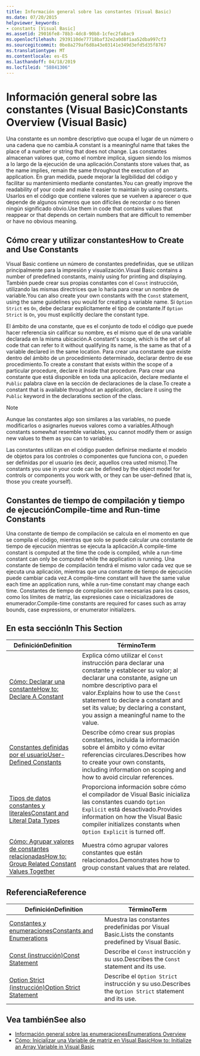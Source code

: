 ```yaml
---
title: Información general sobre las constantes (Visual Basic)
ms.date: 07/20/2015
helpviewer_keywords:
- constants [Visual Basic]
ms.assetid: 29016fe8-78b3-4dc8-90b8-1cfec2fa8ac9
ms.openlocfilehash: 2939110de77718baf32e2a0d8f1aa52dba997cf3
ms.sourcegitcommit: 0be8a279af6d8a43e03141e349d3efd5d35f8767
ms.translationtype: MT
ms.contentlocale: es-ES
ms.lasthandoff: 04/18/2019
ms.locfileid: "58841306"
---
```

# <a name="constants-overview-visual-basic"></a><span data-ttu-id="2a42a-102">Información general sobre las constantes (Visual Basic)</span><span class="sxs-lookup"><span data-stu-id="2a42a-102">Constants Overview (Visual Basic)</span></span>
<span data-ttu-id="2a42a-103">Una constante es un nombre descriptivo que ocupa el lugar de un número o una cadena que no cambia.</span><span class="sxs-lookup"><span data-stu-id="2a42a-103">A constant is a meaningful name that takes the place of a number or string that does not change.</span></span> <span data-ttu-id="2a42a-104">Las constantes almacenan valores que, como el nombre implica, siguen siendo los mismos a lo largo de la ejecución de una aplicación.</span><span class="sxs-lookup"><span data-stu-id="2a42a-104">Constants store values that, as the name implies, remain the same throughout the execution of an application.</span></span> <span data-ttu-id="2a42a-105">En gran medida, puede mejorar la legibilidad del código y facilitar su mantenimiento mediante constantes.</span><span class="sxs-lookup"><span data-stu-id="2a42a-105">You can greatly improve the readability of your code and make it easier to maintain by using constants.</span></span> <span data-ttu-id="2a42a-106">Usarlos en el código que contiene valores que se vuelven a aparecer o que depende de algunos números que son difíciles de recordar o no tienen ningún significado obvio.</span><span class="sxs-lookup"><span data-stu-id="2a42a-106">Use them in code that contains values that reappear or that depends on certain numbers that are difficult to remember or have no obvious meaning.</span></span>  
  
## <a name="how-to-create-and-use-constants"></a><span data-ttu-id="2a42a-107">Cómo crear y utilizar constantes</span><span class="sxs-lookup"><span data-stu-id="2a42a-107">How to Create and Use Constants</span></span>  
 <span data-ttu-id="2a42a-108">Visual Basic contiene un número de constantes predefinidas, que se utilizan principalmente para la impresión y visualización.</span><span class="sxs-lookup"><span data-stu-id="2a42a-108">Visual Basic contains a number of predefined constants, mainly using for printing and displaying.</span></span> <span data-ttu-id="2a42a-109">También puede crear sus propias constantes con el `Const` instrucción, utilizando las mismas directrices que lo haría para crear un nombre de variable.</span><span class="sxs-lookup"><span data-stu-id="2a42a-109">You can also create your own constants with the `Const` statement, using the same guidelines you would for creating a variable name.</span></span> <span data-ttu-id="2a42a-110">Si `Option Strict` es `On`, debe declarar explícitamente el tipo de constante.</span><span class="sxs-lookup"><span data-stu-id="2a42a-110">If `Option Strict` is `On`, you must explicitly declare the constant type.</span></span>  
  
 <span data-ttu-id="2a42a-111">El ámbito de una constante, que es el conjunto de todo el código que puede hacer referencia sin calificar su nombre, es el mismo que el de una variable declarada en la misma ubicación.</span><span class="sxs-lookup"><span data-stu-id="2a42a-111">A constant's scope, which is the set of all code that can refer to it without qualifying its name, is the same as that of a variable declared in the same location.</span></span> <span data-ttu-id="2a42a-112">Para crear una constante que existe dentro del ámbito de un procedimiento determinado, declarar dentro de ese procedimiento.</span><span class="sxs-lookup"><span data-stu-id="2a42a-112">To create a constant that exists within the scope of a particular procedure, declare it inside that procedure.</span></span> <span data-ttu-id="2a42a-113">Para crear una constante que está disponible en toda una aplicación, declare mediante el `Public` palabra clave en la sección de declaraciones de la clase.</span><span class="sxs-lookup"><span data-stu-id="2a42a-113">To create a constant that is available throughout an application, declare it using the `Public` keyword in the declarations section of the class.</span></span>  
  
> [!NOTE]
>  <span data-ttu-id="2a42a-114">Aunque las constantes algo son similares a las variables, no puede modificarlos o asignarles nuevos valores como a variables.</span><span class="sxs-lookup"><span data-stu-id="2a42a-114">Although constants somewhat resemble variables, you cannot modify them or assign new values to them as you can to variables.</span></span>  
  
 <span data-ttu-id="2a42a-115">Las constantes utilizan en el código pueden definirse mediante el modelo de objetos para los controles o componentes que funciona con, o pueden ser definidas por el usuario (es decir, aquellos crea usted mismo).</span><span class="sxs-lookup"><span data-stu-id="2a42a-115">The constants you use in your code can be defined by the object model for controls or components you work with, or they can be user-defined (that is, those you create yourself).</span></span>  
  
## <a name="compile-time-and-run-time-constants"></a><span data-ttu-id="2a42a-116">Constantes de tiempo de compilación y tiempo de ejecución</span><span class="sxs-lookup"><span data-stu-id="2a42a-116">Compile-time and Run-time Constants</span></span>  
 <span data-ttu-id="2a42a-117">Una constante de tiempo de compilación se calcula en el momento en que se compila el código, mientras que solo se puede calcular una constante de tiempo de ejecución mientras se ejecuta la aplicación.</span><span class="sxs-lookup"><span data-stu-id="2a42a-117">A compile-time constant is computed at the time the code is compiled, while a run-time constant can only be computed while the application is running.</span></span> <span data-ttu-id="2a42a-118">Una constante de tiempo de compilación tendrá el mismo valor cada vez que se ejecuta una aplicación, mientras que una constante de tiempo de ejecución puede cambiar cada vez.</span><span class="sxs-lookup"><span data-stu-id="2a42a-118">A compile-time constant will have the same value each time an application runs, while a run-time constant may change each time.</span></span> <span data-ttu-id="2a42a-119">Constantes de tiempo de compilación son necesarias para los casos, como los límites de matriz, las expresiones case o inicializadores de enumerador.</span><span class="sxs-lookup"><span data-stu-id="2a42a-119">Compile-time constants are required for cases such as array bounds, case expressions, or enumerator initializers.</span></span>  
  
## <a name="in-this-section"></a><span data-ttu-id="2a42a-120">En esta sección</span><span class="sxs-lookup"><span data-stu-id="2a42a-120">In This Section</span></span>  
  
|<span data-ttu-id="2a42a-121">Definición</span><span class="sxs-lookup"><span data-stu-id="2a42a-121">Definition</span></span>|<span data-ttu-id="2a42a-122">Término</span><span class="sxs-lookup"><span data-stu-id="2a42a-122">Term</span></span>|  
|---|---|  
|[<span data-ttu-id="2a42a-123">Cómo: Declarar una constante</span><span class="sxs-lookup"><span data-stu-id="2a42a-123">How to: Declare A Constant</span></span>](../../../../visual-basic/programming-guide/language-features/constants-enums/how-to-declare-a-constant.md)|<span data-ttu-id="2a42a-124">Explica cómo utilizar el `Const` instrucción para declarar una constante y establecer su valor; al declarar una constante, asigne un nombre descriptivo para el valor.</span><span class="sxs-lookup"><span data-stu-id="2a42a-124">Explains how to use the `Const` statement to declare a constant and set its value; by declaring a constant, you assign a meaningful name to the value.</span></span>|  
|[<span data-ttu-id="2a42a-125">Constantes definidas por el usuario</span><span class="sxs-lookup"><span data-stu-id="2a42a-125">User-Defined Constants</span></span>](../../../../visual-basic/programming-guide/language-features/constants-enums/user-defined-constants.md)|<span data-ttu-id="2a42a-126">Describe cómo crear sus propias constantes, incluida la información sobre el ámbito y cómo evitar referencias circulares.</span><span class="sxs-lookup"><span data-stu-id="2a42a-126">Describes how to create your own constants, including information on scoping and how to avoid circular references.</span></span>|  
|[<span data-ttu-id="2a42a-127">Tipos de datos constantes y literales</span><span class="sxs-lookup"><span data-stu-id="2a42a-127">Constant and Literal Data Types</span></span>](../../../../visual-basic/programming-guide/language-features/constants-enums/constant-and-literal-data-types.md)|<span data-ttu-id="2a42a-128">Proporciona información sobre cómo el compilador de Visual Basic inicializa las constantes cuando `Option Explicit` está desactivado.</span><span class="sxs-lookup"><span data-stu-id="2a42a-128">Provides information on how the Visual Basic compiler initializes constants when `Option Explicit` is turned off.</span></span>|  
|[<span data-ttu-id="2a42a-129">Cómo: Agrupar valores de constantes relacionadas</span><span class="sxs-lookup"><span data-stu-id="2a42a-129">How to: Group Related Constant Values Together</span></span>](../../../../visual-basic/programming-guide/language-features/constants-enums/how-to-group-related-constant-values-together.md)|<span data-ttu-id="2a42a-130">Muestra cómo agrupar valores constantes que están relacionados.</span><span class="sxs-lookup"><span data-stu-id="2a42a-130">Demonstrates how to group constant values that are related.</span></span>|  
  
## <a name="reference"></a><span data-ttu-id="2a42a-131">Referencia</span><span class="sxs-lookup"><span data-stu-id="2a42a-131">Reference</span></span>  
  
|<span data-ttu-id="2a42a-132">Definición</span><span class="sxs-lookup"><span data-stu-id="2a42a-132">Definition</span></span>|<span data-ttu-id="2a42a-133">Término</span><span class="sxs-lookup"><span data-stu-id="2a42a-133">Term</span></span>|  
|---|---|  
|[<span data-ttu-id="2a42a-134">Constantes y enumeraciones</span><span class="sxs-lookup"><span data-stu-id="2a42a-134">Constants and Enumerations</span></span>](../../../../visual-basic/language-reference/constants-and-enumerations.md)|<span data-ttu-id="2a42a-135">Muestra las constantes predefinidas por Visual Basic.</span><span class="sxs-lookup"><span data-stu-id="2a42a-135">Lists the constants predefined by Visual Basic.</span></span>|  
|[<span data-ttu-id="2a42a-136">Const (instrucción)</span><span class="sxs-lookup"><span data-stu-id="2a42a-136">Const Statement</span></span>](../../../../visual-basic/language-reference/statements/const-statement.md)|<span data-ttu-id="2a42a-137">Describe el `Const` instrucción y su uso.</span><span class="sxs-lookup"><span data-stu-id="2a42a-137">Describes the `Const` statement and its use.</span></span>|  
|[<span data-ttu-id="2a42a-138">Option Strict (instrucción)</span><span class="sxs-lookup"><span data-stu-id="2a42a-138">Option Strict Statement</span></span>](../../../../visual-basic/language-reference/statements/option-strict-statement.md)|<span data-ttu-id="2a42a-139">Describe el `Option Strict` instrucción y su uso.</span><span class="sxs-lookup"><span data-stu-id="2a42a-139">Describes the `Option Strict` statement and its use.</span></span>|  
  
## <a name="see-also"></a><span data-ttu-id="2a42a-140">Vea también</span><span class="sxs-lookup"><span data-stu-id="2a42a-140">See also</span></span>

- [<span data-ttu-id="2a42a-141">Información general sobre las enumeraciones</span><span class="sxs-lookup"><span data-stu-id="2a42a-141">Enumerations Overview</span></span>](../../../../visual-basic/programming-guide/language-features/constants-enums/enumerations-overview.md)
- [<span data-ttu-id="2a42a-142">Cómo: Inicializar una Variable de matriz en Visual Basic</span><span class="sxs-lookup"><span data-stu-id="2a42a-142">How to: Initialize an Array Variable in Visual Basic</span></span>](../../../../visual-basic/programming-guide/language-features/arrays/how-to-initialize-an-array-variable.md)
